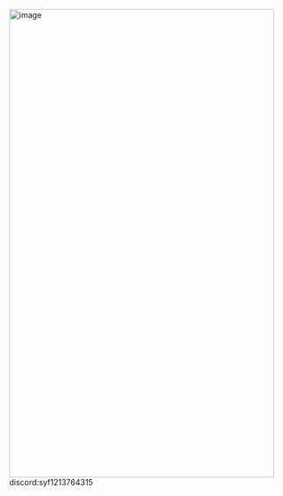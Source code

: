 <img width="477" height="843" alt="image" src="https://github.com/user-attachments/assets/c9b04fd5-7ec7-41d6-97e7-c714a768da3c" />
discord:syf1213764315
